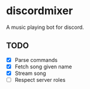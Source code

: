 # discordmixer

A music playing bot for discord.

## TODO

- [x] Parse commands
- [x] Fetch song given name
- [x] Stream song
- [ ] Respect server roles